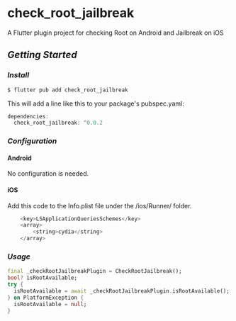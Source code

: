 # check_root_jailbreak

A Flutter plugin project for checking Root on Android and Jailbreak on iOS

## *Getting Started*

### *Install*
```dart
$ flutter pub add check_root_jailbreak
```
This will add a line like this to your package's pubspec.yaml:
```dart
dependencies:
  check_root_jailbreak: ^0.0.2
  ```

### *Configuration*
#### Android
No configuration is needed.
#### iOS
Add this code to the Info.plist file under the /ios/Runner/ folder.
```swift
	<key>LSApplicationQueriesSchemes</key>
	<array>
		<string>cydia</string>
	</array>

```

### *Usage*
```dart
final _checkRootJailbreakPlugin = CheckRootJailbreak();
bool? isRootAvailable;
try {
  isRootAvailable = await _checkRootJailbreakPlugin.isRootAvailable(); 
} on PlatformException {
  isRootAvailable = null;
}
```


